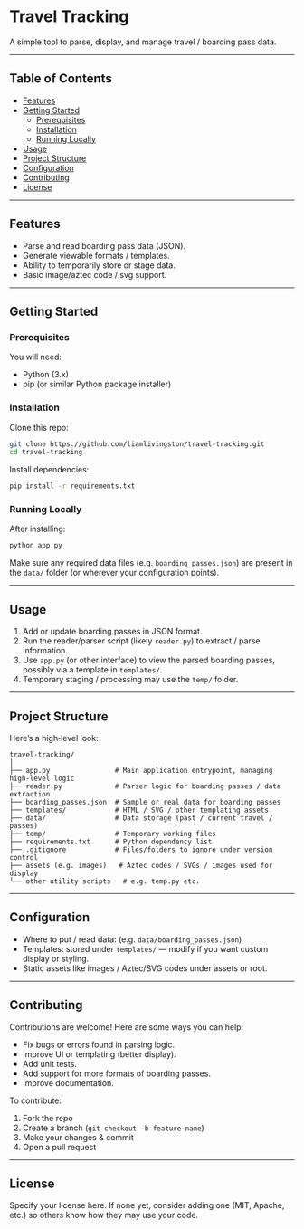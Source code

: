 # Travel Tracking

A simple tool to parse, display, and manage travel / boarding pass data.

---

## Table of Contents

- [Features](#features)  
- [Getting Started](#getting-started)  
  - [Prerequisites](#prerequisites)  
  - [Installation](#installation)  
  - [Running Locally](#running-locally)  
- [Usage](#usage)  
- [Project Structure](#project-structure)  
- [Configuration](#configuration)  
- [Contributing](#contributing)  
- [License](#license)

---

## Features

- Parse and read boarding pass data (JSON).  
- Generate viewable formats / templates.  
- Ability to temporarily store or stage data.  
- Basic image/aztec code / svg support.  

---

## Getting Started

### Prerequisites

You will need:

- Python (3.x)  
- pip (or similar Python package installer)  

### Installation

Clone this repo:

```bash
git clone https://github.com/liamlivingston/travel-tracking.git
cd travel-tracking
```

Install dependencies:

```bash
pip install -r requirements.txt
```

### Running Locally

After installing:

```bash
python app.py
```

Make sure any required data files (e.g. `boarding_passes.json`) are present in the `data/` folder (or wherever your configuration points).

---

## Usage

1. Add or update boarding passes in JSON format.  
2. Run the reader/parser script (likely `reader.py`) to extract / parse information.  
3. Use `app.py` (or other interface) to view the parsed boarding passes, possibly via a template in `templates/`.  
4. Temporary staging / processing may use the `temp/` folder.  

---

## Project Structure

Here’s a high‑level look:

```
travel-tracking/
│
├── app.py                # Main application entrypoint, managing high‑level logic
├── reader.py             # Parser logic for boarding passes / data extraction
├── boarding_passes.json  # Sample or real data for boarding passes
├── templates/            # HTML / SVG / other templating assets
├── data/                 # Data storage (past / current travel / passes)
├── temp/                 # Temporary working files
├── requirements.txt      # Python dependency list
├── .gitignore            # Files/folders to ignore under version control
├── assets (e.g. images)   # Aztec codes / SVGs / images used for display
└── other utility scripts   # e.g. temp.py etc.
```

---

## Configuration

- Where to put / read data: (e.g. `data/boarding_passes.json`)  
- Templates: stored under `templates/` — modify if you want custom display or styling.  
- Static assets like images / Aztec/SVG codes under assets or root.  

---

## Contributing

Contributions are welcome! Here are some ways you can help:

- Fix bugs or errors found in parsing logic.  
- Improve UI or templating (better display).  
- Add unit tests.  
- Add support for more formats of boarding passes.  
- Improve documentation.  

To contribute:

1. Fork the repo  
2. Create a branch (`git checkout -b feature-name`)  
3. Make your changes & commit  
4. Open a pull request  

---

## License

Specify your license here. If none yet, consider adding one (MIT, Apache, etc.) so others know how they may use your code.
